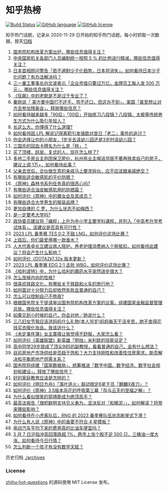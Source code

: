 # 知乎热榜
[![Build Status](https://github.com/ToWeLong/zhihu-hot-questions/workflows/CI/badge.svg)](https://github.com/ToWeLong/zhihu-hot-questions/actions)
[![GitHub language](https://img.shields.io/badge/language-golang-orange.svg)](https://golang.org/)
[![GitHub license](https://img.shields.io/github/license/ToWeLong/zhihu-hot-questions)](https://github.com/ToWeLong/zhihu-hot-questions/blob/main/LICENSE)

知乎热门话题，记录从 2020-11-29 日开始的知乎热门话题。每小时抓取一次数据，按天[归档](./archives)

<!-- BEGIN -->

1. [国务院机构改革方案出炉，哪些信息值得关注？](https://www.zhihu.com/question/588090975)
1. [中央国家机关各部门人员编制统一按照 5 % 的比例进行精减，哪些信息值得关注？](https://www.zhihu.com/question/588092547)
1. [日本首相顾问警告「若不遏制少子化趋势，日本将消失」，如何看待日本少子化问题？有办法解决吗？](https://www.zhihu.com/question/587852372)
1. [三一重工董事长向文波表示「企业市值只要过万亿，金牌员工每人发 500 万元」，哪些信息值得关注？](https://www.zhihu.com/question/587860412)
1. [《狂飙》中的老默是不是过于专业了？](https://www.zhihu.com/question/587811842)
1. [秦刚说「 美方要中国打不还手、骂不还口，但这办不到」，美国「甚至想让对方去参加残奥会」，释放哪些信息？](https://www.zhihu.com/question/588036241)
1. [如何看待越来越多「90后」「00后」开始练习八段锦？八段锦、太极等传统养生方式为什么吸引年轻人？](https://www.zhihu.com/question/587875712)
1. [长这么大，你懂得了什么道理?](https://www.zhihu.com/question/584778485)
1. [如何看待因 LPL 解说记得离职引发骆歆对昔日「老二」事件的追讨？](https://www.zhihu.com/question/588062529)
1. [你会选择让你的小朋友，1岁半去读幼儿园还是3岁时读幼儿园？](https://www.zhihu.com/question/582870988)
1. [三国杀的回血卡牌名为什么是「桃」？](https://www.zhihu.com/question/35094771)
1. [买了顶楼，跃层，复式的人，现在怎么样了?](https://www.zhihu.com/question/356667767)
1. [多地二手房业主抱团保卫房价，杭州有业主喊话邻居不要再贱卖自己的房子，建议上调 1万+，如何看待此事？](https://www.zhihu.com/question/588022562)
1. [父亲去世后，合伙做生意的亲戚马上要求拆伙，应不应该跟亲戚绝交？](https://www.zhihu.com/question/587777342)
1. [有哪些适合敏感肌的平价防晒？](https://www.zhihu.com/question/585126260)
1. [《原神》森林书系列任务真的很恶心吗?](https://www.zhihu.com/question/551833777)
1. [有哪些适合油皮敏感肌用的防晒霜？](https://www.zhihu.com/question/584310358)
1. [如何评价《原神》中的魔女会及其成员？](https://www.zhihu.com/question/588052861)
1. [有哪些适合大学男生的服装品牌？](https://www.zhihu.com/question/282681681)
1. [更加自律的 C 罗，为什么状态不如梅西？](https://www.zhihu.com/question/586667576)
1. [是一定要考大学吗?](https://www.zhihu.com/question/588070660)
1. [政协委员建议将「编程」上升为中小学主要学科课程，并列入「中高考升学考试体系」，该建议是否具有可行性？](https://www.zhihu.com/question/587886046)
1. [2023 LPL 春季赛 TES 0:2 不敌 LNG，如何评价这场比赛？](https://www.zhihu.com/question/588105597)
1. [上班后，你们最爱用哪一款香水？](https://www.zhihu.com/question/584367640)
1. [人大代表卓长立建议病人陪护、养老护理消费纳入个税抵扣，如何看待此建议？将会产生什么影响？](https://www.zhihu.com/question/587874973)
1. [如何评价《DOTA2》7.32e 版本更新？](https://www.zhihu.com/question/588028381)
1. [2023 LPL 春季赛 EDG 2:1 击败 WBG，如何评价这场比赛？](https://www.zhihu.com/question/588087061)
1. [《哈利波特》中，为什么哈利的魔药水平突然进步很大？](https://www.zhihu.com/question/293693484)
1. [怎么改掉内向的性格?](https://www.zhihu.com/question/584898300)
1. [很喜欢铁路文化，有哪些关于铁路和火车的旅行地？](https://www.zhihu.com/question/587142417)
1. [如何面对十分努力后却依然失败且普通的自己？](https://www.zhihu.com/question/587687002)
1. [怎么可以控制自己不熬夜?](https://www.zhihu.com/question/584519317)
1. [根据国务院关于提请审议国务院机构改革方案的议案，组建国家金融监督管理总局，哪些信息值得关注？](https://www.zhihu.com/question/588092416)
1. [如果见到小时候的自己，你会对他／她说什么？](https://www.zhihu.com/question/581014547)
1. [三八妇女节我应该送妈妈什么礼物(本人16岁)妈妈每天干活辛苦，她不舍得花钱买衣服化妆品，我该送什么？](https://www.zhihu.com/question/519056482)
1. [《未定事件簿》女主蔷薇让我觉得不舒服，大家怎么看？](https://www.zhihu.com/question/583500770)
1. [如何评价《英雄联盟》新英雄「明烛」米利欧的技能设定？](https://www.zhihu.com/question/588071245)
1. [高中同学29岁就成了顶尖985的副教授，看看普通的自己，会有什么想法？](https://www.zhihu.com/question/586589709)
1. [目前房地产市场供给是否趋于饱和？大力支持刚性和改善性住房需求，能否解决和平衡房地产供需关系？](https://www.zhihu.com/question/587955056)
1. [国务院将组建「国家数据局」，统筹推进「数字中国、数字经济、数字社会规划和建设」，释放了哪些信号？](https://www.zhihu.com/question/588092770)
1. [好的家庭教育应该是怎样的？](https://www.zhihu.com/question/446845450)
1. [如何评价《明日方舟》「落叶逐火」联动限定6星干员「麒麟X夜刀」？](https://www.zhihu.com/question/588027679)
1. [如何评价《原神》3.5版本风花的呼吸第三幕「存与云天的至福之解」？](https://www.zhihu.com/question/587989778)
1. [为什么看似很笨的郭靖能成为绝顶高手？](https://www.zhihu.com/question/587796689)
1. [最高法报告「旗帜鲜明支持见义勇为，坚决反对『和稀泥』」，如何解读？将带来哪些影响？](https://www.zhihu.com/question/588087521)
1. [如何看待在小虎离队后，RNG 的 2023 春季赛队伍状态断崖式下滑？](https://www.zhihu.com/question/587587737)
1. [为什么有人说《原神》中的香菱不符合 4 星模板？](https://www.zhihu.com/question/471767312)
1. [电动汽车平均下来的费用真的比油车便宜吗？](https://www.zhihu.com/question/586876023)
1. [3 月 7 日沪指冲高回落跌超 1%，两市上涨个股不足 500 只，三桶油一度大涨，如何看待今日行情？](https://www.zhihu.com/question/588027533)
1. [怎么判断一个孩子有没有数学天赋？](https://www.zhihu.com/question/543229591)

<!-- END -->

历史归档 [./archives](./archives)


### License
[zhihu-hot-questions](https://github.com/towelong/zhihu-hot-questions) 的源码使用 MIT License 发布。